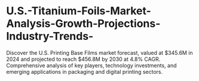 # U.S.-Titanium-Foils-Market-Analysis-Growth-Projections-Industry-Trends-
Discover the U.S. Printing Base Films market forecast, valued at $345.6M in 2024 and projected to reach $456.8M by 2030 at 4.8% CAGR. Comprehensive analysis of key players, technology investments, and emerging applications in packaging and digital printing sectors.
